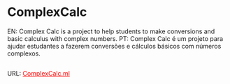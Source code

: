 # ComplexCalc
EN: Complex Calc is a project to help students to make conversions and basic calculus with complex numbers.
PT: Complex Calc é um projeto para ajudar estudantes a fazerem conversões e cálculos básicos com números complexos.
##
URL: 
<a href="https://complexcalc.ml" style="color: red">ComplexCalc.ml</a>
